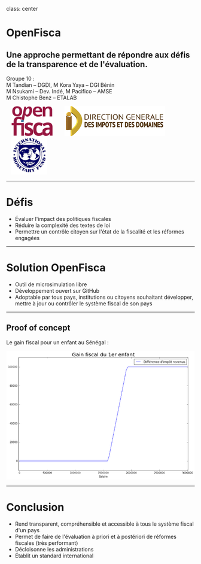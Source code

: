 class: center

# OpenFisca

## Une approche permettant de répondre aux défis de la transparence et de l'évaluation.

Groupe 10 :
<br>
M Tandian – DGDI, M Kora Yaya – DGI Bénin
<br>
M Nsukami – Dev. Indé, M Pacifico – AMSE
<br>
M Chistophe Benz – ETALAB

<img src="images/logo-openfisca.svg" style="height: 80px; margin: 0 1em;">
<img src="images/logo-dgid.png" style="height: 80px; margin: 0 1em;">
<img src="images/logo-imf.jpg" style="height: 100px; margin: 0 1em;">

---

# Défis

- Évaluer l'impact des politiques fiscales
- Réduire la complexité des textes de loi
- Permettre un contrôle citoyen sur l'état de la fiscalité et les réformes engagées

---

# Solution OpenFisca

-	Outil de microsimulation libre
- Développement ouvert sur GitHub
- Adoptable par tous pays, institutions ou citoyens souhaitant développer, mettre à jour ou contrôler le système fiscal de son pays

---

## Proof of concept

Le gain fiscal pour un enfant au Sénégal :

<img title="Graphe gain enfant" src="images/graphe-gain-enfant.png" width="650">

---

# Conclusion

- Rend transparent, compréhensible et accessible à tous le système fiscal d'un pays
- Permet de faire de l'évaluation à priori et à postériori de réformes fiscales (très performant)
- Décloisonne les administrations
- Établit un standard international
